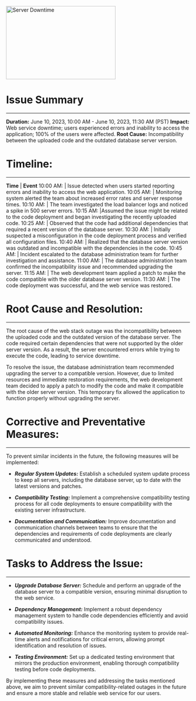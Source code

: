 <img src="https://usagif.com/wp-content/uploads/2021/06/acegif-com-sweating-48.gif" alt="Server Downtime" width="300" height="200" />

# Issue Summary

---

**Duration:** June 10, 2023, 10:00 AM - June 10, 2023, 11:30 AM (PST)
**Impact:** Web service downtime; users experienced errors and inability to access the application; 100% of the users were affected.
**Root Cause:** Incompatibility between the uploaded code and the outdated database server version.

# Timeline:

---

**Time** | **Event**
10:00 AM: | Issue detected when users started reporting errors and inability to access the web application.
10:05 AM: | Monitoring system alerted the team about increased error rates and server response times.
10:10 AM: | The team investigated the load balancer logs and noticed a spike in 500 server errors.
10:15 AM: |Assumed the issue might be related to the code deployment and began investigating the recently uploaded code.
10:25 AM: | Observed that the code had additional dependencies that required a recent version of the database server.
10:30 AM: | Initially suspected a misconfiguration in the code deployment process and verified all configuration files.
10:40 AM: | Realized that the database server version was outdated and incompatible with the dependencies in the code.
10:45 AM: | Incident escalated to the database administration team for further investigation and assistance.
11:00 AM: | The database administration team confirmed the incompatibility issue and recommended upgrading the server.
11:15 AM: | The web development team applied a patch to make the code compatible with the older database server version.
11:30 AM: | The code deployment was successful, and the web service was restored.

# Root Cause and Resolution:

---

The root cause of the web stack outage was the incompatibility between the uploaded code and the outdated version of the database server. The code required certain dependencies that were not supported by the older server version. As a result, the server encountered errors while trying to execute the code, leading to service downtime.

To resolve the issue, the database administration team recommended upgrading the server to a compatible version. However, due to limited resources and immediate restoration requirements, the web development team decided to apply a patch to modify the code and make it compatible with the older server version. This temporary fix allowed the application to function properly without upgrading the server.

# Corrective and Preventative Measures:

---

To prevent similar incidents in the future, the following measures will be implemented:

- **_Regular System Updates:_** Establish a scheduled system update process to keep all servers, including the database server, up to date with the latest versions and patches.

- **_Compatibility Testing:_** Implement a comprehensive compatibility testing process for all code deployments to ensure compatibility with the existing server infrastructure.

- **_Documentation and Communication:_** Improve documentation and communication channels between teams to ensure that the dependencies and requirements of code deployments are clearly communicated and understood.

# Tasks to Address the Issue:

---

- **_Upgrade Database Server:_** Schedule and perform an upgrade of the database server to a compatible version, ensuring minimal disruption to the web service.

- **_Dependency Management:_** Implement a robust dependency management system to handle code dependencies efficiently and avoid compatibility issues.

- **_Automated Monitoring:_** Enhance the monitoring system to provide real-time alerts and notifications for critical errors, allowing prompt identification and resolution of issues.

- **_Testing Environment:_** Set up a dedicated testing environment that mirrors the production environment, enabling thorough compatibility testing before code deployments.

By implementing these measures and addressing the tasks mentioned above, we aim to prevent similar compatibility-related outages in the future and ensure a more stable and reliable web service for our users.
